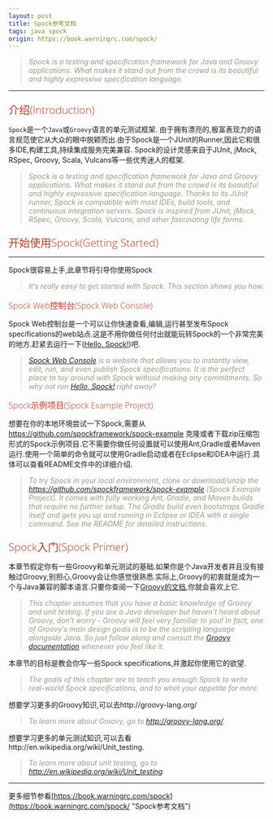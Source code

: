 ```yaml
---
layout: post
title: Spock参考文档
tags: java spock
origin: https://book.warningrc.com/spock/
---
```

<style>
h1,h2,h3,h4{font-family: "Open Sans","DejaVu Sans",sans-serif;font-weight: 300;font-style: normal; color: #ba3925;text-rendering: optimizeLegibility; margin-top: 1em; margin-bottom: .5em;}
h1{color: rgba(0,0,0,.85);}
blockquote{color: #998;font-style: italic;}
</style>

>Spock is a testing and specification framework for Java and Groovy applications.
>What makes it stand out from the crowd is its beautiful and highly expressive specification language.

-----------------
## 介绍(Introduction)
`Spock`是一个`Java`或`Groovy`语言的单元测试框架. 由于拥有漂亮的,极富表现力的语言规范使它从大众的眼中脱颖而出.由于Spock是一个JUnit的Runner,因此它和很多IDE,构建工具,持续集成服务完美兼容. Spock的设计灵感来自于JUnit, jMock, RSpec, Groovy, Scala, Vulcans等一些优秀迷人的框架.

>Spock is a testing and specification framework for Java and Groovy applications. What makes it stand out from the crowd is its beautiful and highly expressive specification language. Thanks to its JUnit runner, Spock is compatible with most IDEs, build tools, and continuous integration servers. Spock is inspired from JUnit, jMock, RSpec, Groovy, Scala, Vulcans, and other fascinating life forms.

## 开始使用Spock(Getting Started)
---
Spock很容易上手,此章节将引导你使用Spock

>It’s really easy to get started with Spock. This section shows you how.


### Spock Web控制台(Spock Web Console)
Spock Web控制台是一个可以让你快速查看,编辑,运行甚至发布Spock specifications的web站点.这是不用你做任何付出就能玩转Spock的一个非常完美的地方.赶紧去运行一下([Hello, Spock!](http://webconsole.spockframework.org/edit/9001))吧.
>[Spock Web Console](http://webconsole.spockframework.org/) is a website that allows you to instantly view, edit, run, and even publish Spock specifications. It is the perfect place to toy around with Spock without making any commitments. So why not run [Hello, Spock!](http://webconsole.spockframework.org/edit/9001) right away?

### Spock示例项目(Spock Example Project)
想要在你的本地环境尝试一下Spock,需要从 https://github.com/spockframework/spock-example 克隆或者下载zip压缩包形式的Spock示例项目.它不需要你做任何设置就可以使用Ant,Gradle或者Maven运行.使用一个简单的命令就可以使用Gradle启动或者在Eclipse和IDEA中运行.具体可以查看README文件中的详细介绍.
>To try Spock in your local environment, clone or download/unzip the https://github.com/spockframework/spock-example [Spock Example Project]. It comes with fully working Ant, Gradle, and Maven builds that require no further setup. The Gradle build even bootstraps Gradle itself and gets you up and running in Eclipse or IDEA with a single command. See the README for detailed instructions.



## Spock入门(Spock Primer)

本章节假定你有一些Groovy和单元测试的基础.如果你是个Java开发者并且没有接触过Groovy,别担心,Groovy会让你感觉很熟悉.实际上,Groovy的初衷就是成为一个与Java兼容的脚本语言.只要你查阅一下[Groovy的文档](http://groovy-lang.org/documentation.html),你就会喜欢上它.
>This chapter assumes that you have a basic knowledge of Groovy and unit testing. If you are a Java developer but haven’t heard about Groovy, don’t worry - Groovy will feel very familiar to you! In fact, one of Groovy’s main design goals is to be the scripting language alongside Java. So just follow along and consult the [Groovy documentation](http://groovy-lang.org/documentation.html) whenever you feel like it.

本章节的目标是教会你写一些Spock specifications,并激起你使用它的欲望.
>The goals of this chapter are to teach you enough Spock to write real-world Spock specifications, and to whet your appetite for more.

想要学习更多的Groovy知识,可以去http://groovy-lang.org/
>To learn more about Groovy, go to http://groovy-lang.org/.

想要学习更多的单元测试知识,可以去看http://en.wikipedia.org/wiki/Unit_testing.
>To learn more about unit testing, go to http://en.wikipedia.org/wiki/Unit_testing.



----------------------

更多细节参看[https://book.warningrc.com/spock](https://book.warningrc.com/spock/ "Spock参考文档")

